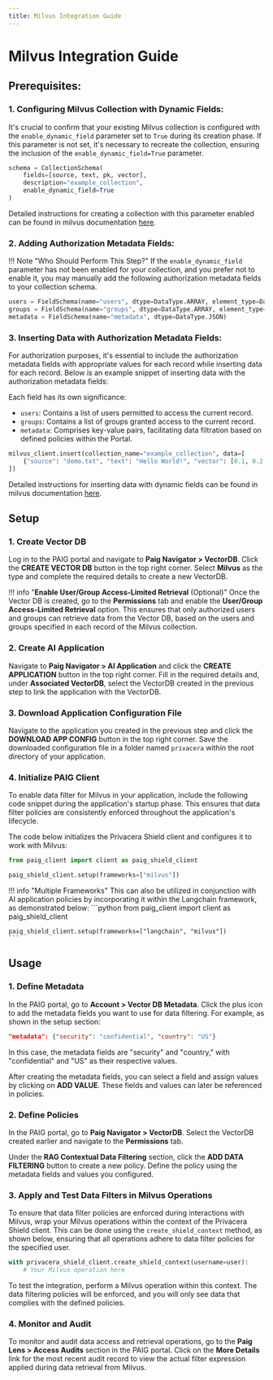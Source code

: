 ```yaml
---
title: Milvus Integration Guide
---
```


# Milvus Integration Guide

## Prerequisites:

### 1. Configuring Milvus Collection with Dynamic Fields:
It's crucial to confirm that your existing Milvus collection is configured with the `enable_dynamic_field` parameter set to `True` during its creation phase. 
If this parameter is not set, it's necessary to recreate the collection, ensuring the inclusion of the `enable_dynamic_field=True` parameter. 

```python hl_lines="4"
schema = CollectionSchema(
    fields=[source, text, pk, vector],
    description="example_collection",
    enable_dynamic_field=True
)
```

Detailed instructions for creating a collection with this parameter enabled can be found in milvus documentation [here](https://milvus.io/docs/enable-dynamic-field.md#Enable-dynamic-field).

### 2. Adding Authorization Metadata Fields:
!!! Note "Who Should Perform This Step?"
    If the `enable_dynamic_field` parameter has not been enabled for your collection, and you prefer not to enable it, 
    you may manually add the following authorization metadata fields to your collection schema.
```python
users = FieldSchema(name="users", dtype=DataType.ARRAY, element_type=DataType.VARCHAR, max_length=65535, max_capacity=1024)
groups = FieldSchema(name="groups", dtype=DataType.ARRAY, element_type=DataType.VARCHAR, max_length=65535, max_capacity=1024)
metadata = FieldSchema(name="metadata", dtype=DataType.JSON)
```

### 3. Inserting Data with Authorization Metadata Fields:
For authorization purposes, it's essential to include the authorization metadata fields with appropriate values for each record while inserting data for each record.
Below is an example snippet of inserting data with the authorization metadata fields:

Each field has its own significance:

- `users`: Contains a list of users permitted to access the current record.
- `groups`: Contains a list of groups granted access to the current record.
- `metadata`: Comprises key-value pairs, facilitating data filtration based on defined policies within the Portal.

```python
milvus_client.insert(collection_name="example_collection", data=[
    {"source": "demo.txt", "text": "Hello World!", "vector": [0.1, 0.2, 0.3], "users": ["sally", "ryan", "john", "bob"], "groups": ["sales", "hr", "finance"], "metadata": {"security": "confidential", "country": "US"}}
])
```
Detailed instructions for inserting data with dynamic fields can be found in milvus documentation [here](https://milvus.io/docs/enable-dynamic-field.md#Insert-dynamic-data).

## Setup

### 1. Create Vector DB

Log in to the PAIG portal and navigate to **Paig Navigator > VectorDB**. Click the **CREATE VECTOR DB** button in the top right corner. Select **Milvus** as the type and complete the required details to create a new VectorDB.

!!! info "**Enable User/Group Access-Limited Retrieval** (Optional)" 
    Once the Vector DB is created, go to the **Permissions** tab and enable the **User/Group Access-Limited Retrieval** option. 
    This ensures that only authorized users and groups can retrieve data from the Vector DB, based on the users and groups specified in each record of the Milvus collection.

### 2. Create AI Application

Navigate to **Paig Navigator > AI Application** and click the **CREATE APPLICATION** button in the top right corner. Fill in the required details and, under **Associated VectorDB**, 
select the VectorDB created in the previous step to link the application with the VectorDB.

### 3. Download Application Configuration File

Navigate to the application you created in the previous step and click the **DOWNLOAD APP CONFIG** button in the top right corner. 
Save the downloaded configuration file in a folder named `privacera` within the root directory of your application.

### 4. Initialize PAIG Client

To enable data filter for Milvus in your application, include the following code snippet during the application's startup phase. 
This ensures that data filter policies are consistently enforced throughout the application's lifecycle.

The code below initializes the Privacera Shield client and configures it to work with Milvus:
```python
from paig_client import client as paig_shield_client

paig_shield_client.setup(frameworks=["milvus"])
```

!!! info "Multiple Frameworks"
    This can also be utilized in conjunction with AI application policies by incorporating it within the Langchain framework, as demonstrated below:
    ```python
    from paig_client import client as paig_shield_client

    paig_shield_client.setup(frameworks=["langchain", "milvus"])
    ```

## Usage

### 1. Define Metadata

In the PAIG portal, go to **Account > Vector DB Metadata**. Click the plus icon to add the metadata fields you want to use for data filtering. 
For example, as shown in the setup section:

```json
"metadata": {"security": "confidential", "country": "US"}
```

In this case, the metadata fields are "security" and "country," with "confidential" and "US" as their respective values.

After creating the metadata fields, you can select a field and assign values by clicking on **ADD VALUE**. These fields and values can later be referenced in policies.

### 2. Define Policies

In the PAIG portal, go to **Paig Navigator > VectorDB**. Select the VectorDB created earlier and navigate to the **Permissions** tab.

Under the **RAG Contextual Data Filtering** section, click the **ADD DATA FILTERING** button to create a new policy. 
Define the policy using the metadata fields and values you configured.

### 3. Apply and Test Data Filters in Milvus Operations

To ensure that data filter policies are enforced during interactions with Milvus, wrap your Milvus operations within the context of the Privacera Shield client. This can be done using the `create_shield_context` method, as shown below, ensuring that all operations adhere to data filter policies for the specified user.

```python
with privacera_shield_client.create_shield_context(username=user):
    # Your Milvus operation here
```

To test the integration, perform a Milvus operation within this context. The data filtering policies will be enforced, and you will only see data that complies with the defined policies.

### 4. Monitor and Audit

To monitor and audit data access and retrieval operations, go to the **Paig Lens > Access Audits** section in the PAIG portal. 
Click on the **More Details** link for the most recent audit record to view the actual filter expression applied during data retrieval from Milvus.